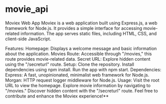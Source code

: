 # movie_api

Moviex Web App
Moviex is a web application built using Express.js, a web framework for Node.js. It provides a simple interface for accessing movie-related information. The app serves static files, including HTML, CSS, and client-side JavaScript.

Features:
Homepage: Displays a welcome message and basic information about the application.
Movies Route: Accessible through "/movies," this route provides movie-related data.
Secret URL: Explore hidden content using the "/secreturl" route.
Setup:
Clone the repository.
Install dependencies using npm install.
Run the app with npm start.
Dependencies:
Express: A fast, unopinionated, minimalist web framework for Node.js.
Morgan: HTTP request logger middleware for Node.js.
Usage:
Visit the root URL to view the homepage.
Explore movie information by navigating to "/movies."
Discover hidden content with the "/secreturl" route.
Feel free to contribute and enhance the Moviex experience!**
